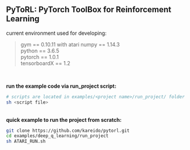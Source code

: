 ## PyToRL: PyTorch ToolBox for Reinforcement Learning


current environment used for developing: 
> gym == 0.10.11 with atari 
> numpy == 1.14.3  
> python == 3.6.5  
> pytorch == 1.0.1  
> tensorboardX == 1.2  

&nbsp;  

**run the example code via run_project script:**
```bash
# scripts are located in examples/<project name>/run_project/ folder
sh <script file> 
```
&nbsp;
&nbsp;    
**quick example to run the project from scratch:**
```bash
git clone https://github.com/kareido/pytorl.git
cd examples/deep_q_learning/run_project
sh ATARI_RUN.sh
```